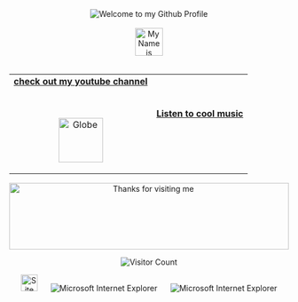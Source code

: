 <!-- "Hero" Header -->
<div align="center">
  <img src="images/welcome.png" style="max-width: 100%;" alt="Welcome to my Github Profile" />
  <br />
  <br />
  <img height="50" alt="My Name is $wevilb and I like Node.js" src="images/giphy (1).gif" />
  <br />
  <br />

</div>

<!-- Social -->
<table width="100%" align="center">
<tr>
<td align="center">
<a href="https://youtube.com/@wevilb">
<strong>check out my youtube channel </strong>
<br />
<br />
<br />

<p>

<img alt="Globe" height="80" src="images/mo,small,flatlay,product_square,600x600 (1).jpg">
</a>
</p>

</td>


<td align="center">
<a href="https://www.youtube.com/watch?v=8GW6sLrK40k">
<strong>Listen to cool music</strong>
<br />
<br />


<p>

</a>
</p>

</td>
</tr>
</table>

<div align="center">
<a href=""><img src=""></a> 
</div>

<!-- Guestbook -->

<!-- /Guestbook -->

<!-- Footer -->

<div align="center">

<img height="120" alt="Thanks for visiting me" width="100%" src="images/marquee.svg" />
<br />

![Visitor Count](https://profile-counter.glitch.me/brunnerlivio/count.svg)


<img src="images/notepad.gif" alt="Site created with Notepad" height="30" />
<!-- "margin-right: whatever;" -->
<span>&nbsp;&nbsp;&nbsp;&nbsp;</span>  
<img src="images/ie_logo.gif" alt="Microsoft Internet Explorer" />
<span>&nbsp;&nbsp;&nbsp;&nbsp;</span>  
<img src="images/noframes.gif" alt="Microsoft Internet Explorer" />

</div>
